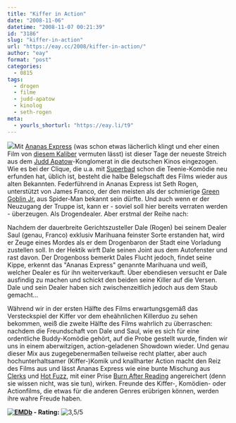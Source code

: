 ```yaml
---
title: "Kiffer in Action"
date: "2008-11-06"
datetime: "2008-11-07 00:21:39"
id: "3186"
slug: "kiffer-in-action"
url: "https://eay.cc/2008/kiffer-in-action/"
author: "eay"
format: "post"
categories:
  - 0815
tags:
  - drogen
  - filme
  - judd-apatow
  - kinolog
  - seth-rogen
meta:
  - yourls_shorturl: "https://eay.li/t9"
---
```


![](/uploads/2008/pineappleexpress.jpg)Mit [Ananas Express](http://www.imdb.com/title/tt0910936/) (was schon etwas lächerlich klingt und eher einen Film von [diesem Kaliber](http://german.imdb.com/title/tt0338348/) vermuten lässt) ist dieser Tage der neueste Streich aus dem [Judd Apatow](//eay.cc/tag/judd-apatow/)\-Konglomerat in die deutschen Kinos eingezogen. Wie es bei der Clique, die u.a. mit [Superbad](//eay.cc/2007/nennt-mich-mclovin/) schon die Teenie-Komödie neu erfunden hat, üblich ist, besteht die halbe Belegschaft des Films wieder aus alten Bekannten. Federführend in Ananas Express ist Seth Rogen, unterstützt von James Franco, der den meisten als der schmierige [Green Goblin Jr.](http://img143.imageshack.us/img143/6217/greengoblinfrancoum8.jpg) aus Spider-Man bekannt sein dürfte. Und auch wenn er der Neuzugang der Truppe ist, kann er - soviel soll hier bereits verraten werden - überzeugen. Als Drogendealer. Aber erstmal der Reihe nach:

Nachdem der dauerbreite Gerichtszusteller Dale (Rogen) bei seinem Dealer Saul (genau, Franco) exklusiv Marihuana feinster Sorte erstanden hat, wird er Zeuge eines Mordes als er dem Drogenbaron der Stadt eine Vorladung zustellen soll. In der Hektik wirft Dale seinen Joint aus dem Autofenster und rast davon. Der Drogenboss bemerkt Dales Flucht jedoch, findet seine Kippe, erkennt das "Ananas Express" genannte Marihuana und weiß, welcher Dealer es für ihn weiterverkauft. Über ebendiesen versucht er Dale ausfindig zu machen und schickt den beiden seine Killer auf die Versen. Dale und sein Dealer haben sich zwischenzeitlich jedoch aus dem Staub gemacht...

Während wir in der ersten Hälfte des Films erwartungsgemäß das Versteckspiel der Kiffer vor dem eheähnlichen Killerduo zu sehen bekommen, weiß die zweite Hälfte des Films wahrlich zu überraschen: nachdem die Freundschaft von Dale und Saul, wie es sich für eine ordentliche Buddy-Komödie gehört, auf die Probe gestellt wurde, finden wir uns in einem aberwitzigen, action-geladenen Showdown wieder. Und genau dieser Mix aus zugegebenermaßen teilweise recht platter, aber auch hochunterhaltsamer (Kiffer-)Komik und knallharter Action macht den Reiz des Films aus und lässt Ananas Express wie eine bunte Mischung aus [Clerks](http://de.wikipedia.org/wiki/Clerks_%E2%80%93_Die_Ladenh%C3%BCter) und [Hot Fuzz](http://www.amazon.de/exec/obidos/ASIN/B000V2SG2G/eayznet-21), mit einer Prise [Burn After Reading](//eay.cc/2008/du-weist-dass-du-nichts-weist/) angereichert (denn sie wissen nicht, was sie tun), wirken. Freunde des Kiffer-, Komödien- oder Actionfilms, die etwas für die anderen Genres erübrigen können, werden ihre wahre Freude haben.

 **[![EMDb](/uploads/pages/emdb/emdb_mini.gif)](http://eay.cc/emdb/) - Rating:** ![3,5/5](/uploads/pages/emdb/s_3-5.gif)
